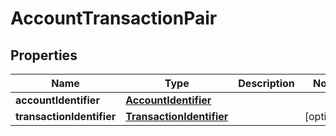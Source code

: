 

# AccountTransactionPair


## Properties

Name | Type | Description | Notes
------------ | ------------- | ------------- | -------------
**accountIdentifier** | [**AccountIdentifier**](AccountIdentifier.md) |  | 
**transactionIdentifier** | [**TransactionIdentifier**](TransactionIdentifier.md) |  |  [optional]



